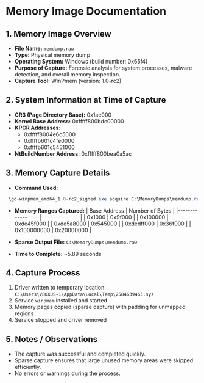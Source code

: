 # Memory Image Documentation

## 1. Memory Image Overview
- **File Name:** `memdump.raw`
- **Type:** Physical memory dump
- **Operating System:** Windows (build number: 0x65f4)
- **Purpose of Capture:** Forensic analysis for system processes, malware detection, and overall memory inspection.
- **Capture Tool:** WinPmem (version: 1.0-rc2)

## 2. System Information at Time of Capture
- **CR3 (Page Directory Base):** 0x1ae000
- **Kernel Base Address:** 0xfffff800bdc00000
- **KPCR Addresses:**
  - 0xfffff8004e6c5000
  - 0xffffb601c4fe0000
  - 0xffffb601c5451000
- **NtBuildNumber Address:** 0xfffff800bea0a5ac

## 3. Memory Capture Details
- **Command Used:**
```powershell
.\go-winpmem_amd64_1.0-rc2_signed.exe acquire C:\MemoryDumps\memdump.raw
```
- **Memory Ranges Captured:**
| Base Address       | Number of Bytes   |
|------------------|----------------|
| 0x1000           | 0x9f000        |
| 0x100000         | 0xde45f000     |
| 0xde5a8000       | 0x545000       |
| 0xdedff000       | 0x36f000       |
| 0x100000000      | 0x20000000     |

- **Sparse Output File:** `C:\MemoryDumps\memdump.raw`
- **Time to Complete:** ~5.89 seconds

## 4. Capture Process
1. Driver written to temporary location: `C:\Users\VBOXUS~1\AppData\Local\Temp\2584639463.sys`
2. Service `winpmem` installed and started
3. Memory pages copied (sparse capture) with padding for unmapped regions
4. Service stopped and driver removed

## 5. Notes / Observations
- The capture was successful and completed quickly.
- Sparse capture ensures that large unused memory areas were skipped efficiently.
- No errors or warnings during the process.

